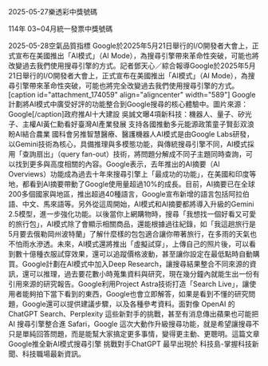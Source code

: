 
2025-05-27樂透彩中獎號碼

                                
114年 03~04月統一發票中獎號碼
                             
2025-05-28空氣品質指標
                              Google於2025年5月21日舉行的I/O開發者大會上，正式宣布在美國推出「AI模式」（AI Mode），為搜尋引擎帶來革命性突破，可能也將改變過去我們使用搜尋引擎的方式。記者鄧天心／綜合報導Google於2025年5月21日舉行的I/O開發者大會上，正式宣布在美國推出「AI模式」（AI Mode），為搜尋引擎帶來革命性突破，可能也將完全改變過去我們使用搜尋引擎的方式。[caption id="attachment_174059" align="aligncenter" width="589"] Google計劃將AI模式中廣受好評的功能整合到Google搜尋的核心體驗中。圖片來源：Google[/caption]政府推AI十大建設 吳誠文曝4項新科技：機器人、量子、矽光子、主權AI黃仁勳看好臺灣AI產業發展 支持各國推動多元能源政策童子賢彭双浪盼AI結合農業 國科會另推智慧醫療、醫護機器人AI模式是由Google Labs研發，以Gemini技術為核心，具備推理與多模態功能，與傳統搜尋引擎不同，AI模式採用「查詢扇出」（query fan-out）技術，將問題分解成不同子主題同時查詢，可以找到更多與高度相關的內容。Google表示，去年推出的AI摘要（AI Overviews）功能成為過去十年來搜尋引擎上「最成功的功能」，在美國和印度等地，都看到AI摘要帶動了Google使用量超過10%的成長。目前，AI摘要已在全球200多個國家與地區，推出超過40種語言，Google宣布新增的語言包括阿拉伯語、中文、馬來語等。另外從這周開始，AI模式和AI摘要都將導入升級的Gemini 2.5模型，進一步強化功能。以後當你上網購物時，搜尋「我想找一個好看又可愛的旅行包」，AI模式除了會顯示相關商品，還能根據過往紀錄，如「我這趟旅行是5月要去俄勒岡州波特蘭」了解什麼樣的包包適合讓你帶著旅行，在多雨的天氣也不怕雨水滲透。未來，AI模式還將推出「虛擬試穿」，上傳自己的照片後，可以看到數十億種衣服試穿效果，還可以追蹤價格波動，甚至讓你設定在最低點時自動購買。Google計劃在AI模式中加入Deep Research，讓搜尋結果整合不同來源的資訊，還可以推理，過去要花數小時蒐集資料與研究，現在幾分鐘內就能生出一份有引用來源的研究報告。Google利用Project Astra技術打造「Search Live」，讓使用者能夠拍下當下看到的東西，Google也會立即解答，如果是看到不懂的研究問題，Google還可以提供建議步驟，以及各種參考資料。面對像 OpenAI 的 ChatGPT Search、Perplexity 這些新對手的挑戰，甚至有消息傳出蘋果也可能把 AI 搜尋引擎整合進 Safari，Google 這次大動作升級搜尋功能，就是希望讓搜尋不只是單純回答問題，而是能幫大家搞定更多事情，變得更主動、更聰明。這篇文章 Google推全新AI模式搜尋引擎 挑戰對手ChatGPT 最早出現於 科技島-掌握科技新聞、科技職場最新資訊。